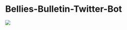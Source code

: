 # Bellies-Bulletin-Twitter-Bot


<img src = "https://github.com/annabellechung/Bellie-s-Bulletin/files/10201182/BBIntro.pdf">

